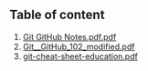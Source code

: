 ## Table of content
1. [Git GitHub Notes.pdf.pdf](./Git%20GitHub%20Notes.pdf.pdf)
2. [Git__GitHub_102_modified.pdf](./Git__GitHub_102_modified.pdf)
3. [git-cheat-sheet-education.pdf](./git-cheat-sheet-education.pdf)
